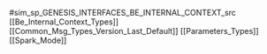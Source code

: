 #sim_sp_GENESIS_INTERFACES_BE_INTERNAL_CONTEXT_src
[[Be_Internal_Context_Types]]
[[Common_Msg_Types_Version_Last_Default]]
[[Parameters_Types]]
[[Spark_Mode]]
